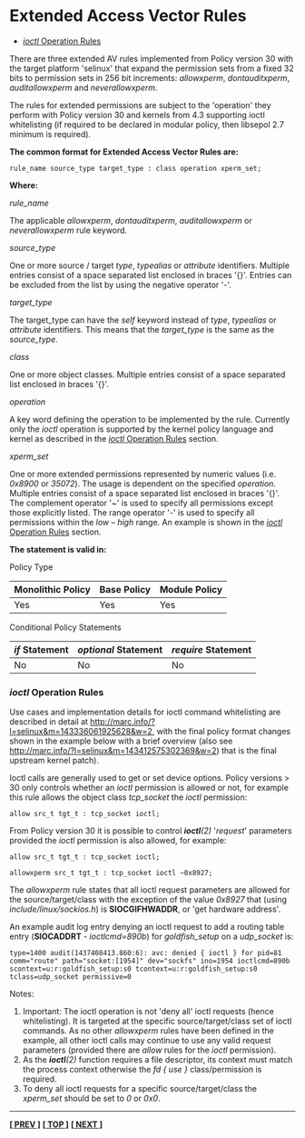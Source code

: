 # Extended Access Vector Rules

- [*ioctl* Operation Rules](#ioctl-operation-rules)

There are three extended AV rules implemented from Policy version 30
with the target platform 'selinux' that expand the permission sets from
a fixed 32 bits to permission sets in 256 bit increments: *allowxperm*,
*dontauditxperm*, *auditallowxperm* and *neverallowxperm*.

The rules for extended permissions are subject to the 'operation' they
perform with Policy version 30 and kernels from 4.3 supporting ioctl
whitelisting (if required to be declared in modular policy, then
libsepol 2.7 minimum is required).

**The common format for Extended Access Vector Rules are:**

```
rule_name source_type target_type : class operation xperm_set;
```

**Where:**

*rule_name*

The applicable *allowxperm*, *dontauditxperm*, *auditallowxperm*
or *neverallowxperm* rule keyword.

*source_type*

One or more source / target *type*, *typealias* or *attribute* identifiers.
Multiple entries consist of a space separated list enclosed in braces \'{}\'.
Entries can be excluded from the list by using the negative operator \'-\'.

*target_type*

The target_type can have the *self* keyword instead of *type*, *typealias* or
*attribute* identifiers. This means that the *target_type* is the same as the
*source_type*.

*class*

One or more object classes. Multiple entries consist of a space separated list
enclosed in braces \'{}\'.

*operation*

A key word defining the operation to be implemented by the rule. Currently only
the *ioctl* operation is supported by the kernel policy language and kernel as
described in the [*ioctl* Operation Rules](#ioctl-operation-rules) section.

*xperm_set*

One or more extended permissions represented by numeric values (i.e. *0x8900*
or *35072*). The usage is dependent on the specified *operation*. Multiple
entries consist of a space separated list enclosed in braces \'{}\'. The
complement operator \'\~\' is used to specify all permissions except those
explicitly listed. The range operator \'-\' is used to specify all permissions
within the *low – high* range. An example is shown in the
[*ioctl* Operation Rules](#ioctl-operation-rules) section.

**The statement is valid in:**

Policy Type

| Monolithic Policy       | Base Policy             | Module Policy           |
| ----------------------- | ----------------------- | ----------------------- |
| Yes                     | Yes                     | Yes                     |

Conditional Policy Statements

| *if* Statement          | *optional* Statement    | *require* Statement     |
| ----------------------- | ----------------------- | ----------------------- |
| No                      | No                      | No                      |

### *ioctl* Operation Rules

Use cases and implementation details for ioctl command whitelisting are
described in detail at
<http://marc.info/?l=selinux&m=143336061925628&w=2>, with the final
policy format changes shown in the example below with a brief overview
(also see <http://marc.info/?l=selinux&m=143412575302369&w=2>) that is
the final upstream kernel patch).

Ioctl calls are generally used to get or set device options. Policy
versions \> 30 only controls whether an *ioctl* permission is allowed
or not, for example this rule allows the object class *tcp_socket* the
*ioctl* permission:

```
allow src_t tgt_t : tcp_socket ioctl;
```

From Policy version 30 it is possible to control ***ioctl**(2)*
'*request*' parameters provided the *ioctl* permission is also allowed,
for example:

```
allow src_t tgt_t : tcp_socket ioctl;

allowxperm src_t tgt_t : tcp_socket ioctl ~0x8927;
```

The *allowxperm* rule states that all ioctl request parameters are
allowed for the source/target/class with the exception of the value
*0x8927* that (using *include/linux/sockios.h*) is **SIOCGIFHWADDR**, or
'get hardware address'.

An example audit log entry denying an ioctl request to add a routing
table entry (**SIOCADDRT** - *ioctlcmd=890b*) for *goldfish_setup* on a
*udp_socket* is:

```
type=1400 audit(1437408413.860:6): avc: denied { ioctl } for pid=81
comm="route" path="socket:[1954]" dev="sockfs" ino=1954 ioctlcmd=890b
scontext=u:r:goldfish_setup:s0 tcontext=u:r:goldfish_setup:s0
tclass=udp_socket permissive=0
```

Notes:

1. Important: The ioctl operation is not 'deny all' ioctl requests
   (hence whitelisting). It is targeted at the specific
   source/target/class set of ioctl commands. As no other *allowxperm*
   rules have been defined in the example, all other ioctl calls may
   continue to use any valid request parameters (provided there are
   *allow* rules for the *ioctl* permission).
2. As the ***ioctl**(2)* function requires a file descriptor, its
   context must match the process context otherwise the *fd { use }*
   class/permission is required.
3. To deny all ioctl requests for a specific source/target/class the
   *xperm_set* should be set to *0* or *0x0*.

<!-- %CUTHERE% -->

---
**[[ PREV ]](avc_rules.md)** **[[ TOP ]](#)** **[[ NEXT ]](class_permission_statements.md)**
